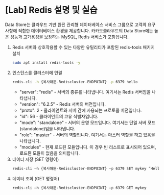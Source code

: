 # [Lab] Redis 설명 및 실습

Data Store는 클라우드 기반 완전 관리형 데이터베이스 서비스 그룹으로 고객의 요구사항에 적합한 데이터베이스 환경을 제공합니다.
카카오클라우드의 Data Store에는 높은 성능과 고가용성을 보장하는 MySQL, Redis 서비스가 포함됩니다.

1. Redis 서버와 상호작용할 수 있는 다양한 유틸리티가 포함된 redis-tools 패키지 설치
    ```bash
    sudo apt install redis-tools -y
    ```
2. 인스턴스를 클러스터에 연결
    ```bash
    redis-cli -h {복사해둔-Rediscluster-ENDPOINT} -p 6379 hello
    ```
    - "server": "redis" - 서버의 종류를 나타냅니다. 여기서는 Redis 서버임을 나타냅니다.
    - "version": "6.2.5" - Redis 서버의 버전입니다.
    - "proto": 2 - 클라이언트와 서버 간에 사용되는 프로토콜 버전입니다.
    - "id": 56 - 클라이언트의 고유 식별자입니다.
    - "mode": "standalone" - 서버의 운영 모드입니다. 여기서는 단일 서버 모드(standalone)임을 나타냅니다.
    - "role": "master" - 서버의 역할입니다. 여기서는 마스터 역할을 하고 있음을 나타냅니다.
    - "modules" - 현재 로드된 모듈입니다. 이 경우 빈 리스트로 표시되어 있으며, 로드된 모듈이 없음을 의미합니다.
3. 데이터 저장 (SET 명령어)
    ```bash
    redis-cli –h {복사해둔-Rediscluster-ENDPOINT} –p 6379 SET mykey “Hello, Redis!”
    ```
4. 데이터 조회 (GET 명령어)
    ```bash
    redis-cli –h {복사해둔-Rediscluster-ENDPOINT} –p 6379 GET mykey
    ```

